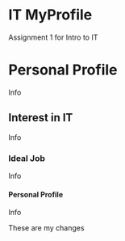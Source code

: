 # IT MyProfile
 Assignment 1 for Intro to IT

<html>
<head>
<title>Assignment 1</title>
</head>
<body>
<h1>Personal Profile</h1>
<p>Info</p>

<h2> Interest in IT </h2>
<p> Info </p>

<h3> Ideal Job </h3>
<p> Info </p>

<h4> Personal Profile </h4>
<p> Info </p>

These are my changes
</body>
</html>
